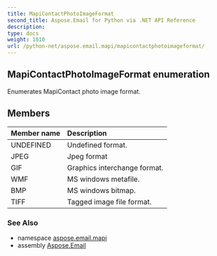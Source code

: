```yaml
---
title: MapiContactPhotoImageFormat
second_title: Aspose.Email for Python via .NET API Reference
description: 
type: docs
weight: 1010
url: /python-net/aspose.email.mapi/mapicontactphotoimageformat/
---
```


## MapiContactPhotoImageFormat enumeration

Enumerates MapiContact photo image format.

## Members
| Member name | Description |
| :- | :- |
|UNDEFINED|Undefined format.|
|JPEG|Jpeg format|
|GIF|Graphics interchange format.|
|WMF|MS windows metafile.|
|BMP|MS windows bitmap.|
|TIFF|Tagged image file format.|

### See Also

* namespace [aspose.email.mapi](/python-net/aspose.email.mapi/)
* assembly [Aspose.Email](/python-net/)

